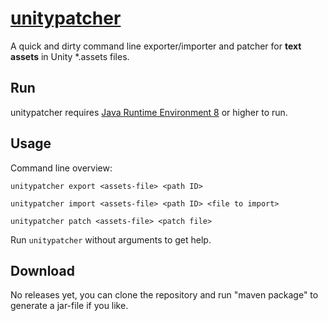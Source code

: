 # [unitypatcher](https://github.com/synogen/unitypatcher)
A quick and dirty command line exporter/importer and patcher for **text assets** in Unity *.assets files.

## Run

unitypatcher requires [Java Runtime Environment 8](http://www.oracle.com/technetwork/java/javase/downloads/jre8-downloads-2133155.html) or higher to run.

## Usage

Command line overview:

`unitypatcher export <assets-file> <path ID>`

`unitypatcher import <assets-file> <path ID> <file to import>`

`unitypatcher patch <assets-file> <patch file>`

Run `unitypatcher` without arguments to get help.

## Download

No releases yet, you can clone the repository and run "maven package" to generate a jar-file if you like. 